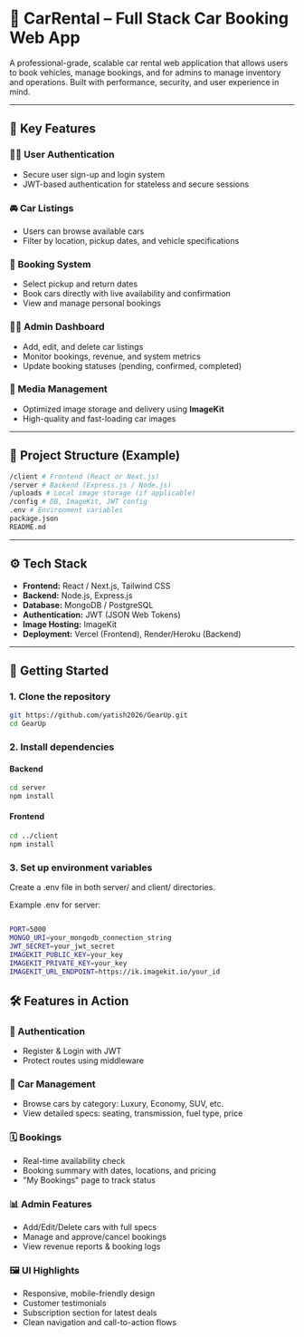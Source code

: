 # 🚗 CarRental – Full Stack Car Booking Web App

A professional-grade, scalable car rental web application that allows users to book vehicles, manage bookings, and for admins to manage inventory and operations. Built with performance, security, and user experience in mind.

---

## 🔑 Key Features

### 🧑‍💼 User Authentication
- Secure user sign-up and login system
- JWT-based authentication for stateless and secure sessions

### 🚘 Car Listings
- Users can browse available cars
- Filter by location, pickup dates, and vehicle specifications

### 📅 Booking System
- Select pickup and return dates
- Book cars directly with live availability and confirmation
- View and manage personal bookings

### 🧑‍💻 Admin Dashboard
- Add, edit, and delete car listings
- Monitor bookings, revenue, and system metrics
- Update booking statuses (pending, confirmed, completed)

### 📸 Media Management
- Optimized image storage and delivery using **ImageKit**
- High-quality and fast-loading car images

---

## 📂 Project Structure (Example)
```bash
/client # Frontend (React or Next.js)
/server # Backend (Express.js / Node.js)
/uploads # Local image storage (if applicable)
/config # DB, ImageKit, JWT config
.env # Environment variables
package.json
README.md

```
---

## ⚙️ Tech Stack

- **Frontend:** React / Next.js, Tailwind CSS
- **Backend:** Node.js, Express.js
- **Database:** MongoDB / PostgreSQL
- **Authentication:** JWT (JSON Web Tokens)
- **Image Hosting:** ImageKit
- **Deployment:** Vercel (Frontend), Render/Heroku (Backend)

---

## 🚀 Getting Started

### 1. Clone the repository

```bash
git https://github.com/yatish2026/GearUp.git
cd GearUp
```

### 2. Install dependencies
#### Backend

```bash
cd server
npm install
 ```

#### Frontend

```bash
cd ../client
npm install

 ```

### 3. Set up environment variables

Create a .env file in both server/ and client/ directories.

Example .env for server:

```bash

PORT=5000
MONGO_URI=your_mongodb_connection_string
JWT_SECRET=your_jwt_secret
IMAGEKIT_PUBLIC_KEY=your_key
IMAGEKIT_PRIVATE_KEY=your_key
IMAGEKIT_URL_ENDPOINT=https://ik.imagekit.io/your_id

```

## 🛠 Features in Action

### 👥 Authentication
- Register & Login with JWT
- Protect routes using middleware

### 🚙 Car Management
- Browse cars by category: Luxury, Economy, SUV, etc.
- View detailed specs: seating, transmission, fuel type, price

### 🗓 Bookings
- Real-time availability check
- Booking summary with dates, locations, and pricing
- "My Bookings" page to track status

### 📊 Admin Features
- Add/Edit/Delete cars with full specs
- Manage and approve/cancel bookings
- View revenue reports & booking logs

### 🖼 UI Highlights
- Responsive, mobile-friendly design
- Customer testimonials
- Subscription section for latest deals
- Clean navigation and call-to-action flows


